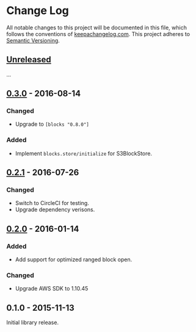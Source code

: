 Change Log
==========

All notable changes to this project will be documented in this file, which
follows the conventions of [keepachangelog.com](http://keepachangelog.com/).
This project adheres to [Semantic Versioning](http://semver.org/).

## [Unreleased]

...

## [0.3.0] - 2016-08-14

### Changed
- Upgrade to `[blocks "0.8.0"]`

### Added
- Implement `blocks.store/initialize` for S3BlockStore.

## [0.2.1] - 2016-07-26

### Changed
- Switch to CircleCI for testing.
- Upgrade dependency verisons.

## [0.2.0] - 2016-01-14

### Added
- Add support for optimized ranged block open.

### Changed
- Upgrade AWS SDK to 1.10.45

## 0.1.0 - 2015-11-13

Initial library release.

[Unreleased]: https://github.com/greglook/blocks-s3/compare/0.3.0...HEAD
[0.3.0]: https://github.com/greglook/blocks-s3/compare/0.2.1...0.3.0
[0.2.1]: https://github.com/greglook/blocks-s3/compare/0.2.0...0.2.1
[0.2.0]: https://github.com/greglook/blocks-s3/compare/0.1.0...0.2.0
